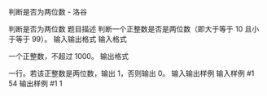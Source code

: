 



判断是否为两位数 - 洛谷














判断是否为两位数
题目描述
判断一个正整数是否是两位数（即大于等于 $10$ 且小于等于 $99$）。
输入输出格式
输入格式

一个正整数，不超过 $1000$。
输出格式

一行。若该正整数是两位数，输出 $1$，否则输出 $0$。
输入输出样例
输入样例 #1
54
输出样例 #1
1






